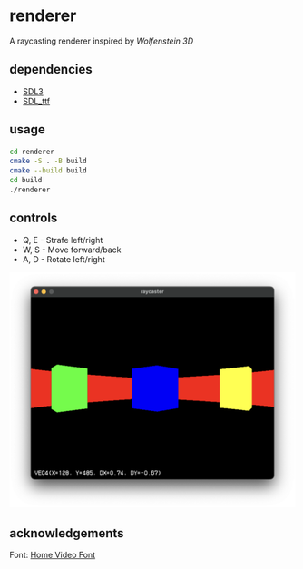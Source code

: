 # renderer

A raycasting renderer inspired by _Wolfenstein 3D_

## dependencies

- [SDL3](https://wiki.libsdl.org/SDL3/FrontPage)
- [SDL_ttf](https://wiki.libsdl.org/SDL3_ttf/FrontPage)

## usage

```bash
cd renderer
cmake -S . -B build
cmake --build build
cd build
./renderer
```

## controls

- Q, E - Strafe left/right
- W, S - Move forward/back
- A, D - Rotate left/right

![raycast demo](assets/img/demo.png)

## acknowledgements

Font: [Home Video Font](https://ggbot.itch.io/home-video-font)
